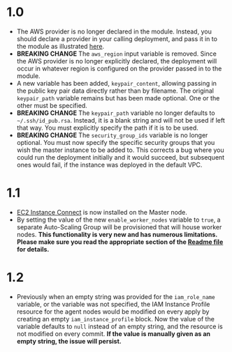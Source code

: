 # 1.0

- The AWS provider is no longer declared in the module. Instead, you should declare a provider in your calling deployment, and pass it in to the module as illustrated [here](https://www.terraform.io/docs/configuration/modules.html#passing-providers-explicitly).
- **BREAKING CHANGE** The `aws_region` input variable is removed. Since the AWS provider is no longer explicitly declared, the deployment will occur in whatever region is configured on the provider passed in to the module.
- A new variable has been added, `keypair_content`, allowing passing in the public key pair data directly rather than by filename. The original `keypair_path` variable remains but has been made optional. One or the other must be specified.
- **BREAKING CHANGE** The `keypair_path` variable no longer defaults to `~/.ssh/id_pub.rsa`. Instead, it is a blank string and will not be used if left that way. You must explicitly specify the path if it is to be used.
- **BREAKING CHANGE** The `security_group_ids` variable is no longer optional. You must now specify the specific security groups that you wish the master instance to be added to. This corrects a bug where you could run the deployment initially and it would succeed, but subsequent ones would fail, if the instance was deployed in the default VPC.

# 1.1

- [EC2 Instance Connect](https://docs.aws.amazon.com/AWSEC2/latest/UserGuide/Connect-using-EC2-Instance-Connect.html) is now installed on the Master node.
- By setting the value of the new `enable_worker_nodes` variable to `true`, a separate Auto-Scaling Group will be provisioned that will house worker nodes. **This functionality is very new and has numerous limitations. Please make sure you read the appropriate section of the [Readme file](README.md#Worker-Node-Autoscaling-Group-Feature) for details.**

# 1.2

- Previously when an empty string was provided for the `iam_role_name` variable, or the variable was not specified, the IAM Instance Profile resource for the agent nodes would be modified on every apply by creating an empty `iam_instance_profile` block. Now the value of the variable defaults to `null` instead of an empty string, and the resource is not modified on every commit. **If the value is manually given as an empty string, the issue will persist.**